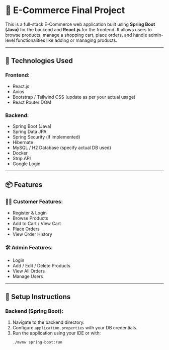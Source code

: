 # 🛒 E-Commerce Final Project

This is a full-stack E-Commerce web application built using **Spring Boot (Java)** for the backend and **React.js** for the frontend. It allows users to browse products, manage a shopping cart, place orders, and handle admin-level functionalities like adding or managing products.

---

## 🚀 Technologies Used

### Frontend:
- React.js
- Axios
- Bootstrap / Tailwind CSS (update as per your actual usage)
- React Router DOM

### Backend:
- Spring Boot (Java)
- Spring Data JPA
- Spring Security (if implemented)
- Hibernate
- MySQL / H2 Database (specify actual DB used)
- Docker
- Strip API
- Google Login

---

## 📦 Features

### 🧑‍💻 Customer Features:
- Register & Login
- Browse Products
- Add to Cart / View Cart
- Place Orders
- View Order History

### 🛠️ Admin Features:
- Login
- Add / Edit / Delete Products
- View All Orders
- Manage Users

---

## 🔧 Setup Instructions

### Backend (Spring Boot):
1. Navigate to the backend directory.
2. Configure `application.properties` with your DB credentials.
3. Run the application using your IDE or with:
   ```bash
   ./mvnw spring-boot:run
